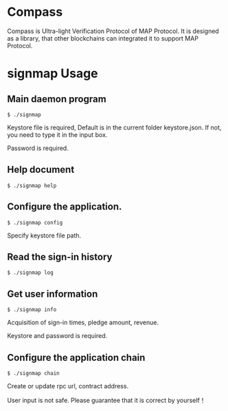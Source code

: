 # Compass
Compass is Ultra-light Verification Protocol of MAP Protocol. It is designed as a library, that other blockchains can integrated it to support MAP Protocol.

# signmap Usage

## Main daemon program
```shell
$ ./signmap 
```
<p> Keystore file is required, Default is in the current folder keystore.json. If not, you need to type it in the input box.
<p>Password is required.

## Help document
```shell
$ ./signmap help  
```
## Configure the application.
```shell
$ ./signmap config
```
<p> Specify keystore file path.

## Read the sign-in history
```shell
$ ./signmap log
```
##  Get user information
```shell
$ ./signmap info
```
<p>Acquisition of sign-in times, pledge amount, revenue. 
<p>Keystore and password is required.

##  Configure the application chain
```shell
$ ./signmap chain
```
<p>Create or update rpc url, contract address. 
<p> User input is not safe. Please guarantee that it is correct by yourself！
